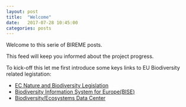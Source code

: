 ```yaml
---
layout: post
title:  "Welcome"
date:   2017-07-28 10:45:00
categories: posts
---
```


Welcome to this serie of BIREME posts.

This feed will keep you informed about the project progress.

To kick-off this let me first introduce some keys links to EU Biodiversity related legistation:
* [EC Nature and Biodiversity Legislation](http://ec.europa.eu/environment/nature/legislation/index_en.htm)
* [Biodiversity Information System for Europe(BISE)](http://biodiversity.europa.eu/)
* [Biodiversity/Ecosystems Data Center](https://www.eea.europa.eu/themes/biodiversity/dc)

